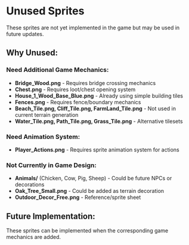 # Unused Sprites

These sprites are not yet implemented in the game but may be used in future updates.

## Why Unused:

### Need Additional Game Mechanics:
- **Bridge_Wood.png** - Requires bridge crossing mechanics
- **Chest.png** - Requires loot/chest opening system
- **House_1_Wood_Base_Blue.png** - Already using simple building tiles
- **Fences.png** - Requires fence/boundary mechanics
- **Beach_Tile.png, Cliff_Tile.png, FarmLand_Tile.png** - Not used in current terrain generation
- **Water_Tile.png, Path_Tile.png, Grass_Tile.png** - Alternative tilesets

### Need Animation System:
- **Player_Actions.png** - Requires sprite animation system for actions

### Not Currently in Game Design:
- **Animals/** (Chicken, Cow, Pig, Sheep) - Could be future NPCs or decorations
- **Oak_Tree_Small.png** - Could be added as terrain decoration
- **Outdoor_Decor_Free.png** - Reference/sprite sheet

## Future Implementation:
These sprites can be implemented when the corresponding game mechanics are added.

